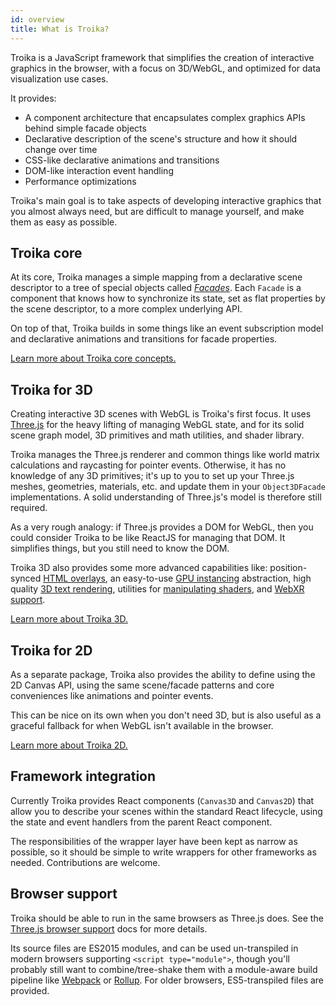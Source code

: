 ```yaml
---
id: overview
title: What is Troika?
---
```



Troika is a JavaScript framework that simplifies the creation of interactive graphics in the browser, with a focus on 3D/WebGL, and optimized for data visualization use cases.

It provides:

* A component architecture that encapsulates complex graphics APIs behind simple facade objects
* Declarative description of the scene's structure and how it should change over time
* CSS-like declarative animations and transitions
* DOM-like interaction event handling
* Performance optimizations

Troika's main goal is to take aspects of developing interactive graphics that you almost always need, but are difficult to manage yourself, and make them as easy as possible.


## Troika core

At its core, Troika manages a simple mapping from a declarative scene descriptor to a tree of special objects called [_Facades_](facade-basics.md). Each `Facade` is a component that knows how to synchronize its state, set as flat properties by the scene descriptor, to a more complex underlying API.

On top of that, Troika builds in some things like an event subscription model and declarative animations and transitions for facade properties.

[Learn more about Troika core concepts.](facade-basics.md)


## Troika for 3D

Creating interactive 3D scenes with WebGL is Troika's first focus. It uses [Three.js](https://threejs.org) for the heavy lifting of managing WebGL state, and for its solid scene graph model, 3D primitives and math utilities, and shader library.

Troika manages the Three.js renderer and common things like world matrix calculations and raycasting for pointer events. Otherwise, it has no knowledge of any 3D primitives; it's up to you to set up your Three.js meshes, geometries, materials, etc. and update them in your `Object3DFacade` implementations. A solid understanding of Three.js's model is therefore still required.

As a very rough analogy: if Three.js provides a DOM for WebGL, then you could consider Troika to be like ReactJS for managing that DOM. It simplifies things, but you still need to know the DOM.

Troika 3D also provides some more advanced capabilities like: position-synced [HTML overlays](3d-html-overlays.md), an easy-to-use [GPU instancing](3d-instancing.md) abstraction, high quality [3D text rendering](3d-text.md), utilities for [manipulating shaders](3d-shader-utils.md), and [WebXR support](3d-webxr.md).

[Learn more about Troika 3D.](3d-overview.md)


## Troika for 2D

As a separate package, Troika also provides the ability to define using the 2D Canvas API, using the same scene/facade patterns and core conveniences like animations and pointer events.

This can be nice on its own when you don't need 3D, but is also useful as a graceful fallback for when WebGL isn't available in the browser.

[Learn more about Troika 2D.](2d-overview.md)


## Framework integration

Currently Troika provides React components (`Canvas3D` and `Canvas2D`) that allow you to describe your scenes within the standard React lifecycle, using the state and event handlers from the parent React component.

The responsibilities of the wrapper layer have been kept as narrow as possible, so it should be simple to write wrappers for other frameworks as needed. Contributions are welcome.


## Browser support

Troika should be able to run in the same browsers as Three.js does. See the [Three.js browser support](https://threejs.org/docs/#manual/en/introduction/Browser-support) docs for more details.

Its source files are ES2015 modules, and can be used un-transpiled in modern browsers supporting `<script type="module">`, though you'll probably still want to combine/tree-shake them with a module-aware build pipeline like [Webpack](https://webpack.js.org/) or [Rollup](https://rollupjs.org/). For older browsers, ES5-transpiled files are provided.

